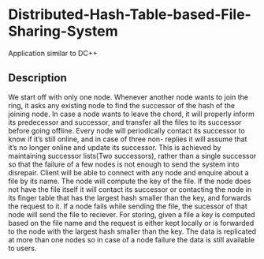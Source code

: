 # Distributed-Hash-Table-based-File-Sharing-System
Application similar to DC++

## Description
We start off with only one node. Whenever another node wants to join the ring, it asks any existing node to find the successor of the hash of the joining node. In case a node wants to leave the chord, it will properly inform its predecessor and successor, and transfer all the files to its successor before going offline. Every node will periodically contact its successor to know if it’s still online, and in case of three non- replies it will assume that it’s no longer online and update its successor. This is achieved by maintaining successor lists(Two successors), rather than a single successor so that the failure of a few nodes is not enough to send the system into disrepair. Client will be able to connect with any node and enquire about a file by its name. The node will compute the key of the file. If the node does not have the file itself it will contact its successor or contacting the node in its finger table that has the largest hash smaller than the key, and forwards the request to it. If a node fails while sending the file, the sucessor of that node will send the file to reciever. For storing, given a file a key is computed based on the file name and the request is either kept locally or is forwarded to the node with the largest hash smaller than the key. The data is replicated at more than one nodes so in case of a node failure the data is still available to users.
